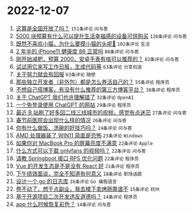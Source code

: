 # 2022-12-07

1. [这算是全国开放了吗？](https://www.v2ex.com/t/900776) `151条评论` `问与答`
1. [5000 块预算有什么可以提升生活幸福感的设备可供购买](https://www.v2ex.com/t/900774) `126条评论` `问与答`
1. [既然不喜欢小猫，为什么要摸小猫的头呢🥺](https://www.v2ex.com/t/900666) `102条评论` `生活`
1. [2 年半的 iPhone11 健康度 86 正常吗](https://www.v2ex.com/t/900667) `88条评论` `问与答`
1. [刚开始减肥，预算 2000，安卓手表有啥可以推荐的？](https://www.v2ex.com/t/900675) `82条评论` `问与答`
1. [试试用它来写工作日报，生成代码等](https://www.v2ex.com/t/900669) `63条评论` `分享创造`
1. [关于努力就会有回报](https://www.v2ex.com/t/900689) `63条评论` `随想`
1. [那些独立开发者（非外包）都是怎么养活自己的？](https://www.v2ex.com/t/900741) `55条评论` `程序员`
1. [不想自己搭博客，有没有什么推荐的第三方博客平台？](https://www.v2ex.com/t/900837) `38条评论` `程序员`
1. [关于 ChatGPT 我们也许理解错了](https://www.v2ex.com/t/900733) `32条评论` `OpenAI`
1. [一个免登录使用 ChatGPT 的网站](https://www.v2ex.com/t/900766) `29条评论` `程序员`
1. [最近 B 站刷了好多回二线三线城市的视频，感觉有点迷茫](https://www.v2ex.com/t/900672) `27条评论` `问与答`
1. [春节前医院会出现什么样的情况](https://www.v2ex.com/t/900844) `26条评论` `问与答`
1. [你有什么做饭、洗碗的好技巧吗？](https://www.v2ex.com/t/900664) `24条评论` `问与答`
1. [AMD 处理器装了 WIN11 简直是恐怖](https://www.v2ex.com/t/900789) `23条评论` `Windows`
1. [如果你对 MacBook Pro 的屏幕亮度不满意](https://www.v2ex.com/t/900721) `22条评论` `Apple`
1. [什么方式可以下载 onlyfans 的视频吗？](https://www.v2ex.com/t/900694) `22条评论` `问与答`
1. [请教 Springboot 接口 RPS 优化问题](https://www.v2ex.com/t/900684) `22条评论` `程序员`
1. [Vue 的开发生态是不是没有 React 好](https://www.v2ex.com/t/900870) `21条评论` `程序员`
1. [下午绩效面谈，完全不知道有何意义](https://www.v2ex.com/t/900748) `18条评论` `职场话题`
1. [设计一个 go 的日志库](https://www.v2ex.com/t/900805) `16条评论` `Go 编程语言`
1. [卷不动了，想干点副业，我去楼下卖烤肠靠谱不](https://www.v2ex.com/t/900711) `15条评论` `杭州`
1. [基于开源项目二次开发违反道德吗？](https://www.v2ex.com/t/900894) `14条评论` `程序员`
1. [app 什么时候恢复彩色？](https://www.v2ex.com/t/900758) `14条评论` `问与答`
